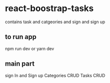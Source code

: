 # react-boostrap-tasks
contains task and catgeories and sign and sign up
## to run app
npm run dev or yarn dev
## main part
sign In and Sign up
Categories CRUD
Tasks CRUD
